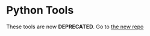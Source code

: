 # Python Tools
These tools are now **DEPRECATED**. Go to [the new repo](https://github.com/DacioRomero/CS-1.2/tree/master/Code)
